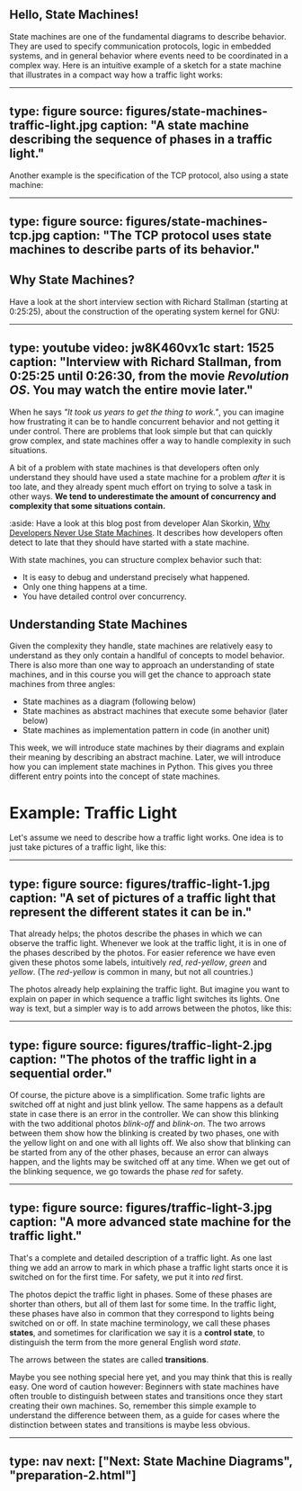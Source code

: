 ## Hello, State Machines!

State machines are one of the fundamental diagrams to describe behavior.
They are used to specify communication protocols, logic in embedded systems, and in general behavior where events need to be coordinated in a complex way.
Here is an intuitive example of a sketch for a state machine that illustrates in a compact way how a traffic light works:

---
type: figure
source: figures/state-machines-traffic-light.jpg
caption: "A state machine describing the sequence of phases in a traffic light."
---

Another example is the specification of the TCP protocol, also using a state machine:

---
type: figure
source: figures/state-machines-tcp.jpg
caption: "The TCP protocol uses state machines to describe parts of its behavior."
---


## Why State Machines?

Have a look at the short interview section with Richard Stallman (starting at 0:25:25), about the construction of the operating system kernel for GNU:  

---
type: youtube
video: jw8K460vx1c
start: 1525
caption: "Interview with Richard Stallman, from  0:25:25 until 0:26:30, from the movie _Revolution OS_. You may watch the entire movie later." 
---

When he says _"It took us years to get the thing to work."_, you can imagine how frustrating it can be to handle concurrent behavior and not getting it under control.
There are problems that look simple but that can quickly grow complex, and state machines offer a way to handle complexity in such situations. 


A bit of a problem with state machines is that developers often only understand they should have used a state machine for a problem *after* it is too late, and they already spent much effort on trying to solve a task in other ways. **We tend to underestimate the amount of concurrency and complexity that some situations contain.**

:aside: Have a look at this blog post from developer Alan Skorkin, [Why Developers Never Use State Machines](https://www.skorks.com/2011/09/why-developers-never-use-state-machines/). It describes how developers often detect to late that they should have started with a state machine.


With state machines, you can structure complex behavior such that:

- It is easy to debug and understand precisely what happened.
- Only one thing happens at a time.
- You have detailed control over concurrency.


## Understanding State Machines

Given the complexity they handle, state machines are relatively easy to understand as they only contain a handlful of concepts to model behavior.
There is also more than one way to approach an understanding of state machines, and in this course you will get the chance to approach state machines from three angles:

- State machines as a diagram (following below)
- State machines as abstract machines that execute some behavior (later below)
- State machines as implementation pattern in code (in another unit)

This week, we will introduce state machines by their diagrams and explain their meaning by describing an abstract machine. Later, we will introduce how you can implement state machines in Python. 
This gives you three different entry points into the concept of state machines.


# Example: Traffic Light

Let's assume we need to describe how a traffic light works.
One idea is to just take pictures of a traffic light, like this:

---
type: figure
source: figures/traffic-light-1.jpg
caption: "A set of pictures of a traffic light that represent the different states it can be in."
---

That already helps; the photos describe the phases in which we can observe the traffic light. Whenever we look at the traffic light, it is in one of the phases described by the photos. For easier reference we have even given these photos some labels, intuitively _red_, _red-yellow_, _green_ and _yellow_. (The _red-yellow_ is common in many, but not all countries.)


The photos already help explaining the traffic light. But imagine you want to explain on paper in which sequence a traffic light switches its lights. One way is text, but a simpler way is to add arrows between the photos, like this:

---
type: figure
source: figures/traffic-light-2.jpg
caption: "The photos of the traffic light in a sequential order."
---

Of course, the picture above is a simplification. Some trafic lights are switched off at night and just blink yellow. The same happens as a default state in case there is an error in the controller. We can show this blinking with the two additional photos _blink-off_ and _blink-on_. The two arrows between them show how the blinking is created by two phases, one with the yellow light on and one with all lights off. We also show that blinking can be started from any of the other phases, because an error can always happen, and the lights may be switched off at any time. When we get out of the blinking sequence, we go towards the phase _red_ for safety. 


---
type: figure
source: figures/traffic-light-3.jpg
caption: "A more advanced state machine for the traffic light."
---

That's a complete and detailed description of a traffic light. As one last thing we add an arrow to mark in which phase a traffic light starts once it is switched on for the first time. For safety, we put it into _red_ first.

The photos depict the traffic light in phases.
Some of these phases are shorter than others, but all of them last for some time. 
In the traffic light, these phases have also in common that they correspond to lights being switched on or off. 
In state machine terminology, we call these phases **states**, and sometimes for clarification we say it is a **control state**, to distinguish the term from the more general English word *state*.

The arrows between the states are called **transitions**.

Maybe you see nothing special here yet, and you may think that this is really easy. 
One word of caution however: Beginners with state machines have often trouble to distinguish between states and transitions once they start creating their own machines. So, remember this simple example to understand the difference between them, as a guide for cases where the distinction between states and transitions is maybe less obvious.


---
type: nav
next: ["Next: State Machine Diagrams", "preparation-2.html"]
---
